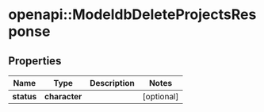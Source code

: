 # openapi::ModeldbDeleteProjectsResponse


## Properties
Name | Type | Description | Notes
------------ | ------------- | ------------- | -------------
**status** | **character** |  | [optional] 


